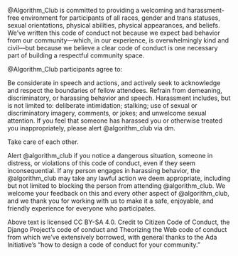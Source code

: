@Algorithm_Club is committed to providing a welcoming and harassment-free environment for participants of all races, gender and trans statuses, sexual orientations, physical abilities, physical appearances, and beliefs. We’ve written this code of conduct not because we expect bad behavior from our community—which, in our experience, is overwhelmingly kind and civil—but because we believe a clear code of conduct is one necessary part of building a respectful community space.

@Algorithm_Club participants agree to:

Be considerate in speech and actions, and actively seek to acknowledge and respect the boundaries of fellow attendees.
Refrain from demeaning, discriminatory, or harassing behavior and speech. Harassment includes, but is not limited to: deliberate intimidation; stalking; use of sexual or discriminatory imagery, comments, or jokes; and unwelcome sexual attention. If you feel that someone has harassed you or otherwise treated you inappropriately, please alert @algorithm_club via dm.

Take care of each other. 

Alert @algorithm_club if you notice a dangerous situation, someone in distress, or violations of this code of conduct, even if they seem inconsequential.
If any person engages in harassing behavior, the @algorithm_club may take any lawful action we deem appropriate, including but not limited to blocking the person from attending @algorithm_club. 
We welcome your feedback on this and every other aspect of @algorithm_club, and we thank you for working with us to make it a safe, enjoyable, and friendly experience for everyone who participates.

Above text is licensed CC BY-SA 4.0. Credit to Citizen Code of Conduct, the Django Project’s code of conduct and Theorizing the Web code of conduct from which we’ve extensively borrowed, with general thanks to the Ada Initiative’s “how to design a code of conduct for your community.”
